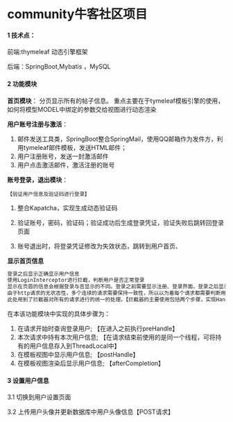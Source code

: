 # community牛客社区项目



#### 1 技术点：

前端:thymeleaf 动态引擎框架

后端：SpringBoot,Mybatis ，MySQL



#### 2 功能模块

**首页模块**： 分页显示所有的帖子信息。 重点主要在于tymeleaf模板引擎的使用，如何将模型MODEL中绑定的参数交给视图进行动态渲染

**用户账号注册与激活**：

1. 邮件发送工具类，SpringBoot整合SpringMail，使用QQ邮箱作为发件方，利用tymeleaf邮件模板，发送HTML邮件；
2. 用户注册账号，发送一封激活邮件
3. 用户点击激活邮件，激活注册的账号

**账号登录，退出模块**：

``【验证用户信息及验证码进行登录】``

1. 整合Kapatcha，实现生成动态验证码

2. 验证账号，密码，验证码；验证成功后生成登录凭证，验证失败后跳转回登录页面

3. 账号退出时，将登录凭证修改为失效状态，跳转到用户首页、

**显示首页信息**

```txt
登录之后显示正确显示用户信息
使用LoginInterceptor进行拦截，判断用户是否正常登录
显示在页眉的信息会根据登录与否显示的不同。登录之前需要显示注册、登录界面，登录之后显示用户头像，消息等信息
由于http请求的无状态性，多个连续的请求需要保持一致性，所以以为着每个请求都需要判断用户是否登录与否。
此处用到了拦截器对所有的请求进行的统一的处理。【拦截器的主要使用包括两个步骤，实现HandlerInterceptor类，注册Interceptor】
```

在本该功能模块中实现的具体步骤为：

1. 在请求开始时查询登录用户; 【在进入之前执行preHandle】 
2. 本次请求中持有本次用户信息; 【在请求结束前使用的是同一个线程，可将持有的用户信息存入到ThreadLocal中】
3. 在模板视图中显示用户信息; 【postHandle】
4. 在模板视图渲染后显示用户信息; 【afterCompletion】

####  3 设置用户信息 

3.1 切换到用户设置页面  

3.2 上传用户头像并更新数据库中用户头像信息【POST请求】

